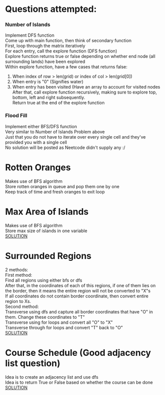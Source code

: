 # Questions attempted:

### Number of Islands
Implement DFS function <br />
Come up with main function, then think of secondary function <br />
First, loop through the matrix iteratively <br />
For each entry, call the explore function (DFS function) <br />
Explore function returns true or false depending on whether end node (all surrounding lands) have been explored <br />
Within explore function, have a few cases that returns false: <br/>
1) When index of row > len(grid) or index of col > len(grid[0]) <br />
2) When entry is "0" (Signifies water) <br />
3) When entry has been visited (Have an array to account for visited nodes<br />
After that, call explore function recursively, making sure to explore top, bottom, left and right subsequently. <br />
Return true at the end of the explore function <br />

### Flood Fill
Implement either BFS/DFS function <br />
Very similar to Number of Islands Problem above <br />
Just that you do not have to iterate over every single cell and they've provided you with a single cell <br />
No solution will be posted as Neetcode didn't supply any :/ <br />

# Rotten Oranges
Makes use of BFS algorithm <br />
Store rotten oranges in queue and pop them one by one <br />
Keep track of time and fresh oranges to exit loop <br />

# Max Area of Islands
Makes use of BFS algorithm <br />
Store max size of islands in one variable<br />
[SOLUTION](https://www.youtube.com/watch?v=iJGr1OtmH0c)

# Surrounded Regions
2 methods: <br />
First method: <br />
Find all regions using either bfs or dfs <br />
After that, in the coordinates of each of this regions, if one of them lies on the border, then it means the entire region will not be converted to "X"s <br />
If all coordinates do not contain border coordinate, then convert entire region to Xs. <br />
Second method: <br />
Transverse using dfs and capture all border coordinates that have "O" in them. Change these coordinates to "T" <br />
Transverse using for loops and convert all "O" to "X" <br />
Transverse through for loops and convert "T" back to "O" <br />
[SOLUTION](https://www.youtube.com/watch?v=9z2BunfoZ5Y)

# Course Schedule (Good adjacency list question)
Idea is to create an adjacency list and use dfs <br />
Idea is to return True or False based on whether the course can be done <br />
[SOLUTION](https://www.youtube.com/watch?v=EgI5nU9etnU)